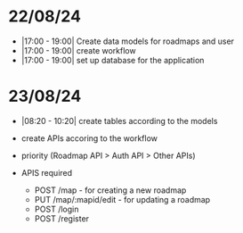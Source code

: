 # 22/08/24

- |17:00 - 19:00| Create data models for roadmaps and user
- |17:00 - 19:00| create workflow
- |17:00 - 19:00| set up database for the application

# 23/08/24
- |08:20 - 10:20| create tables according to the models
- create APIs accoring to the workflow
- priority (Roadmap API > Auth API > Other APIs)

- APIS required
    - POST /map - for creating a new roadmap
    - PUT /map/:mapid/edit - for updating a roadmap
    - POST /login
    - POST /register

